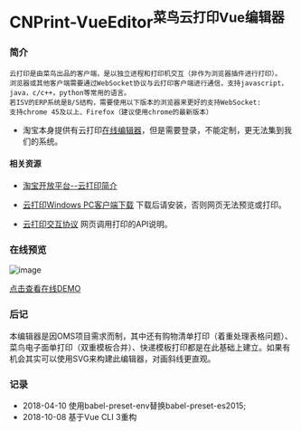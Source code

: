 # CNPrint-VueEditor<sup>菜鸟云打印Vue编辑器</sup>

### 简介
    云打印是由菜鸟出品的客户端，是以独立进程和打印机交互（非作为浏览器插件进行打印）。
    浏览器或其他客户端需要通过WebSocket协议与云打印客户端进行通信，支持javascript，java，c/c++，python等常用的语言。
    若ISV的ERP系统是B/S结构，需要使用以下版本的浏览器来更好的支持WebSocket:
    支持chrome 45及以上、Firefox（建议使用chrome的最新版本）
    
- 淘宝本身提供有云打印[在线编辑器](https://cloudprint.cainiao.com/?spm=a219a.7629140.0.0.uzRAm6)，但是需要登录，不能定制，更无法集到我们的系统。

#### 相关资源

- [淘宝开放平台--云打印简介](https://open.taobao.com/docs/doc.htm?spm=a219a.7629140.0.0.JagtH0&treeId=409&articleId=106976&docType=1)

- [云打印Windows PC客户端下载](http://cloudprint.cainiao.com/cloudprint/client/CNPrintSetup.exe?spm=a219a.7629140.0.0.uzRAm6&file=CNPrintSetup.exe) 下载后请安装，否则网页无法预览或打印。

- [云打印交互协议](https://open.taobao.com/docs/doc.htm?spm=a219a.7629140.0.0.r2M9Vg&treeId=409&articleId=107014&docType=1) 网页调用打印的API说明。

### 在线预览
![image](readme.png)

<a href="http://103.236.255.179:3001/editor/index.html" target="_blank">点击查看在线DEMO</a>

### 后记
本编辑器是因OMS项目需求而制，其中还有购物清单打印（着重处理表格问题）、菜鸟电子面单打印（双重模板合并）、快递模板打印都是在此基础上建立。如果有机会其实可以使用SVG来构建此编辑器，对画斜线更直观。

### 记录
- 2018-04-10 使用babel-preset-env替换babel-preset-es2015;
- 2018-10-08 基于Vue CLI 3重构
